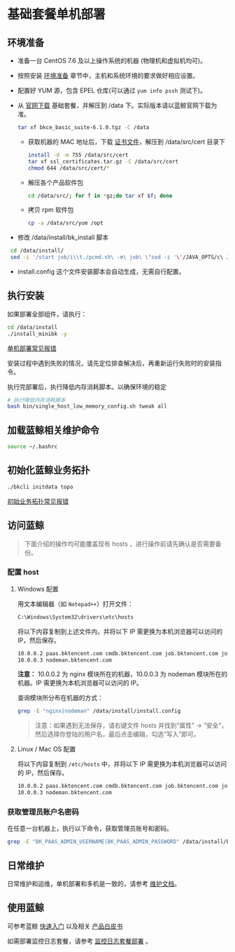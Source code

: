 # 基础套餐单机部署

## 环境准备

- 准备一台 CentOS 7.6 及以上操作系统的机器 (物理机和虚拟机均可)。

- 按照安装 [环境准备](../../基础包安装/环境准备/get_ready.md) 章节中，主机和系统环境的要求做好相应设置。

- 配置好 YUM 源，包含 EPEL 仓库(可以通过 `yum info pssh` 测试下)。

- 从 [官网下载](http://bk.tencent.com/download/) 基础套餐，并解压到 /data 下。实际版本请以蓝鲸官网下载为准。

    ```bash
    tar xf bkce_basic_suite-6.1.0.tgz -C /data
    ```

  - 获取机器的 MAC 地址后，下载 [证书文件](https://bk.tencent.com/download_ssl/)，解压到 /data/src/cert 目录下

    ```bash
    install -d -m 755 /data/src/cert
    tar xf ssl_certificates.tar.gz -C /data/src/cert
    chmod 644 /data/src/cert/*
    ```

  - 解压各个产品软件包

    ```bash
    cd /data/src/; for f in *gz;do tar xf $f; done
    ```

  - 拷贝 rpm 软件包

    ```bash
    cp -a /data/src/yum /opt
    ```

- 修改 /data/install/bk_install 脚本

```bash
 cd /data/install/
 sed -i '/start job/i\\t./pcmd.sh\ -m\ job\ \"sed -i '\'/JAVA_OPTS/c\ JAVA_OPTS="-Xms128m -Xmx128m"\'\ /etc/sysconfig/bk-job-*\" bk_install
```

- install.config 这个文件安装脚本会自动生成，无需自行配置。

## 执行安装

如果部署全部组件，请执行：

```bash
cd /data/install
./install_minibk -y
```

[单机部署常见报错](https://bk.tencent.com/s-mart/community/question/5658?type=answer)

安装过程中遇到失败的情况，请先定位排查解决后，再重新运行失败时的安装指令。

执行完部署后，执行降低内存消耗脚本。以确保环境的稳定

```bash
# 执行降低内存消耗脚本
bash bin/single_host_low_memory_config.sh tweak all
```

## 加载蓝鲸相关维护命令

```bash
source ~/.bashrc
```

## 初始化蓝鲸业务拓扑

```bash
./bkcli initdata topo
```

[初始业务拓扑常见报错](https://bk.tencent.com/s-mart/community/question/5417?type=answer)

## 访问蓝鲸

> 下面介绍的操作均可能覆盖现有 hosts ，进行操作前请先确认是否需要备份。

### 配置 host

1. Windows 配置

    用文本编辑器（如 `Notepad++`）打开文件：

    ```bash
    C:\Windows\System32\drivers\etc\hosts
    ```

    将以下内容复制到上述文件内，并将以下 IP 需更换为本机浏览器可以访问的 IP，然后保存。

    ```bash
    10.0.0.2 paas.bktencent.com cmdb.bktencent.com job.bktencent.com jobapi.bktencent.com
    10.0.0.3 nodeman.bktencent.com
    ```

    **注意：** 10.0.0.2 为 nginx 模块所在的机器，10.0.0.3 为 nodeman 模块所在的机器。IP 需更换为本机浏览器可以访问的 IP。

    查询模块所分布在机器的方式：

    ```bash
    grep -E "nginx|nodeman" /data/install/install.config
    ```

    > 注意：如果遇到无法保存，请右键文件 hosts 并找到“属性” -> “安全”，然后选择你登陆的用户名，最后点击编辑，勾选“写入”即可。

2. Linux / Mac OS 配置

    将以下内容复制到 `/etc/hosts` 中，并将以下 IP 需更换为本机浏览器可以访问的 IP，然后保存。

    ```bash
    10.0.0.2 paas.bktencent.com cmdb.bktencent.com job.bktencent.com jobapi.bktencent.com
    10.0.0.3 nodeman.bktencent.com
    ```

### 获取管理员账户名密码

在任意一台机器上，执行以下命令，获取管理员账号和密码。

```bash
grep -E "BK_PAAS_ADMIN_USERNAME|BK_PAAS_ADMIN_PASSWORD" /data/install/bin/04-final/usermgr.env
```

## 日常维护

日常维护和运维，单机部署和多机是一致的，请参考 [维护文档](../../维护手册/日常维护/maintain.md)。

## 使用蓝鲸

可参考蓝鲸 [快速入门](../../../../快速入门/quick-start-v6.0-info.md) 以及相关 [产品白皮书](https://bk.tencent.com/docs/)

如需部署监控日志套餐，请参考 [监控日志套餐部署](../多机部署/value_added.md) 。
